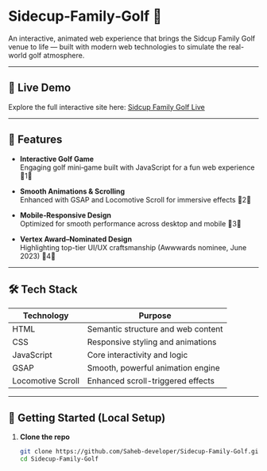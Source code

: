 # Sidecup‑Family‑Golf 🎯

An interactive, animated web experience that brings the Sidcup Family Golf venue to life — built with modern web technologies to simulate the real-world golf atmosphere.

---

## 🧭 Live Demo

Explore the full interactive site here: [Sidcup Family Golf Live](https://saheb-developer.github.io/Sidecup-Family-Golf/)

---

## 🎯 Features

- **Interactive Golf Game**  
  Engaging golf mini‑game built with JavaScript for a fun web experience 1

- **Smooth Animations & Scrolling**  
  Enhanced with GSAP and Locomotive Scroll for immersive effects 2

- **Mobile‑Responsive Design**  
  Optimized for smooth performance across desktop and mobile 3

- **Vertex Award–Nominated Design**  
  Highlighting top-tier UI/UX craftsmanship (Awwwards nominee, June 2023) 4

---

## 🛠️ Tech Stack

| Technology         | Purpose                                 |
|-------------------|-----------------------------------------|
| HTML              | Semantic structure and web content      |
| CSS               | Responsive styling and animations       |
| JavaScript        | Core interactivity and logic            |
| GSAP              | Smooth, powerful animation engine       |
| Locomotive Scroll | Enhanced scroll-triggered effects       |

---

## 🚀 Getting Started (Local Setup)

1. **Clone the repo**  
   ```bash
   git clone https://github.com/Saheb-developer/Sidecup-Family-Golf.git
   cd Sidecup-Family-Golf

